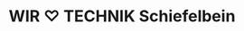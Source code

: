 ---
title: "WIR ♡ TECHNIK Schiefelbein"
url: /dortmund/wir-technik-schiefelbein/
shop: Elektronik
---